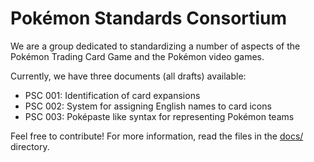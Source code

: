 # Pok&eacute;mon Standards Consortium

We are a group dedicated to standardizing a number of aspects of the
Pok&eacute;mon Trading Card Game and the Pok&eacute;mon video games.

Currently, we have three documents (all drafts) available:

* PSC 001: Identification of card expansions
* PSC 002: System for assigning English names to card icons
* PSC 003: Pok&eacute;paste like syntax for representing Pok&eacute;mon teams

Feel free to contribute! For more information, read the files in the
[docs/](docs/) directory.
